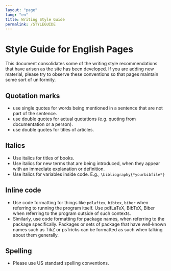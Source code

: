 ```yaml
---
layout: "page"
lang: "en"
title: Writing Style Guide
permalink: /STYLEGUIDE
---
```


# Style Guide for English Pages

This document consolidates some of the writing style recommendations that have arisen as the site has been developed. If you are adding new material, please try to observe these conventions so that pages maintain some sort of uniformity.

## Quotation marks

 - use single quotes for words being mentioned in a sentence that are not part of the sentence.
 - use double quotes for actual quotations (e.g. quoting from documentation or a person).
 - use double quotes for titles of articles.

## Italics

 - Use italics for titles of books.
 - Use italics for new terms that are being introduced, when they appear with an immediate explanation or definition.
 - Use italics for variables inside code. E.g., `\bibliography{*yourbibfile*}`

## Inline code

 - Use  code formatting for things like `pdlaftex`, `bibtex`, `biber` when referring to running the program itself. Use pdfLaTeX, BibTeX, Biber when referring to the program outside of such contexts.
 - Similarly, use code formatting for package names, when referring to the package specifically. Packages or sets of package that have well-known names such as TikZ or psTricks can be formatted as such when talking about them generally.

## Spelling

 - Please use US standard spelling conventions.
 
